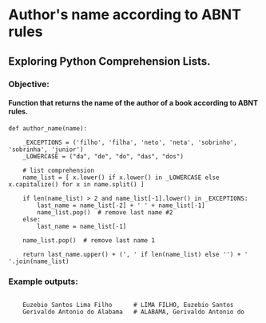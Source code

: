 
# Author's name according to ABNT rules


## Exploring Python Comprehension Lists.

### Objective:
#### Function that returns the name of the author of a book according to ABNT rules.


```
def author_name(name):

    _EXCEPTIONS = ('filho', 'filha', 'neto', 'neta', 'sobrinho', 'sobrinha', 'junior')
    _LOWERCASE = ("da", "de", "do", "das", "dos")

    # list comprehension    
    name_list = [ x.lower() if x.lower() in _LOWERCASE else x.capitalize() for x in name.split() ]

    if len(name_list) > 2 and name_list[-1].lower() in _EXCEPTIONS:
        last_name = name_list[-2] + ' ' + name_list[-1]
        name_list.pop()  # remove last name #2
    else:
        last_name = name_list[-1]
    
    name_list.pop()  # remove last name 1
    
    return last_name.upper() + (', ' if len(name_list) else '') + ' '.join(name_list)
```


### Example outputs:
```

    Euzebio Santos Lima Filho      # LIMA FILHO, Euzebio Santos
    Gerivaldo Antonio do Alabama   # ALABAMA, Gerivaldo Antonio do

```
